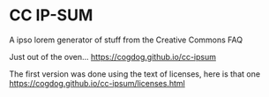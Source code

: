 # CC IP-SUM
A ipso lorem generator of stuff from the Creative Commons FAQ

Just out of the oven... https://cogdog.github.io/cc-ipsum

The first version was done using the text of licenses, here is that one https://cogdog.github.io/cc-ipsum/licenses.html 
